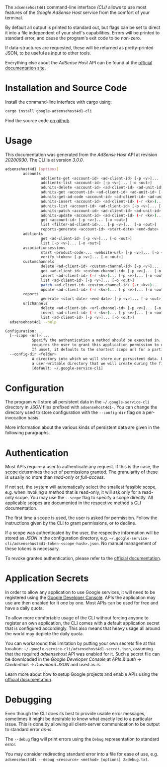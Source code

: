 <!---
DO NOT EDIT !
This file was generated automatically from 'src/mako/cli/README.md.mako'
DO NOT EDIT !
-->
The `adsensehost4d1` command-line interface *(CLI)* allows to use most features of the *Google AdSense Host* service from the comfort of your terminal.

By default all output is printed to standard out, but flags can be set to direct it into a file independent of your shell's
capabilities. Errors will be printed to standard error, and cause the program's exit code to be non-zero.

If data-structures are requested, these will be returned as pretty-printed JSON, to be useful as input to other tools.

Everything else about the *AdSense Host* API can be found at the
[official documentation site](https://developers.google.com/adsense/host/).

# Installation and Source Code

Install the command-line interface with cargo using:

```bash
cargo install google-adsensehost4d1-cli
```

Find the source code [on github](https://github.com/Byron/google-apis-rs/tree/main/gen/adsensehost4d1-cli).

# Usage

This documentation was generated from the *AdSense Host* API at revision *20200930*. The CLI is at version *3.0.0*.

```bash
adsensehost4d1 [options]
        accounts
                adclients-get <account-id> <ad-client-id> [-p <v>]... [-o <out>]
                adclients-list <account-id> [-p <v>]... [-o <out>]
                adunits-delete <account-id> <ad-client-id> <ad-unit-id> [-p <v>]... [-o <out>]
                adunits-get <account-id> <ad-client-id> <ad-unit-id> [-p <v>]... [-o <out>]
                adunits-get-ad-code <account-id> <ad-client-id> <ad-unit-id> [-p <v>]... [-o <out>]
                adunits-insert <account-id> <ad-client-id> (-r <kv>)... [-p <v>]... [-o <out>]
                adunits-list <account-id> <ad-client-id> [-p <v>]... [-o <out>]
                adunits-patch <account-id> <ad-client-id> <ad-unit-id> (-r <kv>)... [-p <v>]... [-o <out>]
                adunits-update <account-id> <ad-client-id> (-r <kv>)... [-p <v>]... [-o <out>]
                get <account-id> [-p <v>]... [-o <out>]
                list <filter-ad-client-id>... [-p <v>]... [-o <out>]
                reports-generate <account-id> <start-date> <end-date> [-p <v>]... [-o <out>]
        adclients
                get <ad-client-id> [-p <v>]... [-o <out>]
                list [-p <v>]... [-o <out>]
        associationsessions
                start <product-code>... <website-url> [-p <v>]... [-o <out>]
                verify <token> [-p <v>]... [-o <out>]
        customchannels
                delete <ad-client-id> <custom-channel-id> [-p <v>]... [-o <out>]
                get <ad-client-id> <custom-channel-id> [-p <v>]... [-o <out>]
                insert <ad-client-id> (-r <kv>)... [-p <v>]... [-o <out>]
                list <ad-client-id> [-p <v>]... [-o <out>]
                patch <ad-client-id> <custom-channel-id> (-r <kv>)... [-p <v>]... [-o <out>]
                update <ad-client-id> (-r <kv>)... [-p <v>]... [-o <out>]
        reports
                generate <start-date> <end-date> [-p <v>]... [-o <out>]
        urlchannels
                delete <ad-client-id> <url-channel-id> [-p <v>]... [-o <out>]
                insert <ad-client-id> (-r <kv>)... [-p <v>]... [-o <out>]
                list <ad-client-id> [-p <v>]... [-o <out>]
  adsensehost4d1 --help

Configuration:
  [--scope <url>]...
            Specify the authentication a method should be executed in. Each scope
            requires the user to grant this application permission to use it.
            If unset, it defaults to the shortest scope url for a particular method.
  --config-dir <folder>
            A directory into which we will store our persistent data. Defaults to
            a user-writable directory that we will create during the first invocation.
            [default: ~/.google-service-cli]

```

# Configuration

The program will store all persistent data in the `~/.google-service-cli` directory in *JSON* files prefixed with `adsensehost4d1-`.  You can change the directory used to store configuration with the `--config-dir` flag on a per-invocation basis.

More information about the various kinds of persistent data are given in the following paragraphs.

# Authentication

Most APIs require a user to authenticate any request. If this is the case, the [scope][scopes] determines the 
set of permissions granted. The granularity of these is usually no more than *read-only* or *full-access*.

If not set, the system will automatically select the smallest feasible scope, e.g. when invoking a
method that is read-only, it will ask only for a read-only scope. 
You may use the `--scope` flag to specify a scope directly. 
All applicable scopes are documented in the respective method's CLI documentation.

The first time a scope is used, the user is asked for permission. Follow the instructions given 
by the CLI to grant permissions, or to decline.

If a scope was authenticated by the user, the respective information will be stored as *JSON* in the configuration
directory, e.g. `~/.google-service-cli/adsensehost4d1-token-<scope-hash>.json`. No manual management of these tokens
is necessary.

To revoke granted authentication, please refer to the [official documentation][revoke-access].

# Application Secrets

In order to allow any application to use Google services, it will need to be registered using the 
[Google Developer Console][google-dev-console]. APIs the application may use are then enabled for it
one by one. Most APIs can be used for free and have a daily quota.

To allow more comfortable usage of the CLI without forcing anyone to register an own application, the CLI
comes with a default application secret that is configured accordingly. This also means that heavy usage
all around the world may deplete the daily quota.

You can workaround this limitation by putting your own secrets file at this location: 
`~/.google-service-cli/adsensehost4d1-secret.json`, assuming that the required *adsensehost* API 
was enabled for it. Such a secret file can be downloaded in the *Google Developer Console* at 
*APIs & auth -> Credentials -> Download JSON* and used as is.

Learn more about how to setup Google projects and enable APIs using the [official documentation][google-project-new].


# Debugging

Even though the CLI does its best to provide usable error messages, sometimes it might be desirable to know
what exactly led to a particular issue. This is done by allowing all client-server communication to be 
output to standard error *as-is*.

The `--debug` flag will print errors using the `Debug` representation to standard error.

You may consider redirecting standard error into a file for ease of use, e.g. `adsensehost4d1 --debug <resource> <method> [options] 2>debug.txt`.


[scopes]: https://developers.google.com/+/api/oauth#scopes
[revoke-access]: http://webapps.stackexchange.com/a/30849
[google-dev-console]: https://console.developers.google.com/
[google-project-new]: https://developers.google.com/console/help/new/